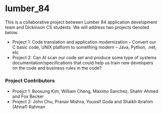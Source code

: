 # lumber_84
This is a collaborative project between Lumber 84 application development team and Dickinson CS students. We will address two projects denoted below.

- Project 1: Code translation and application modernization – Convert our C basic code, UNIX platform to something modern – Java, Python, .net, etc
- Project 2: Can AI scan our code set and produce some type of systems documentation/specifications that could help us train new developers on the code and business rules in the code?

### Project Contributors
- Proejct 1: Boosung Kim, William Cheng, Maximo Sanchez, Shahir Ahmed and Fox Becker
- Project 2: John Chu, Pranav Mishra, Youssif Goda and Shaikh Ibrahim (Ahnaf) Rahman
